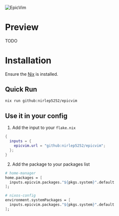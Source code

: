 ![EpicVim](https://github.com/user-attachments/assets/5ce7a632-5237-46a9-afcf-d31500792ae8)

# Preview

TODO

# Installation

Ensure the [Nix](https://nixos.org/download/) is installed.

## Quick Run

```bash
nix run github:nirlep5252/epicvim
```

## Use it in your config

1. Add the input to your `flake.nix`

  ```nix
  {
    inputs = {
      epicvim.url = "github:nirlep5252/epicvim";
    };
  }
  ```

2. Add the package to your packages list

  ```nix
  # home-manager
  home.packages = [
    inputs.epicvim.packages."${pkgs.system}".default
  ];

  # nixos-config
  environment.systemPackages = [
    inputs.epicvim.packages."${pkgs.system}".default
  ];
  ```
